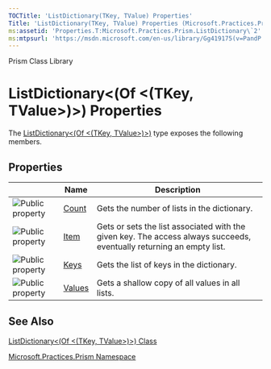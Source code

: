 ```yaml
---
TOCTitle: 'ListDictionary(TKey, TValue) Properties'
Title: 'ListDictionary(TKey, TValue) Properties (Microsoft.Practices.Prism)'
ms:assetid: 'Properties.T:Microsoft.Practices.Prism.ListDictionary\`2'
ms:mtpsurl: 'https://msdn.microsoft.com/en-us/library/Gg419175(v=PandP.50)'
---
```


Prism Class Library

ListDictionary&lt;(Of &lt;(TKey, TValue&gt;)&gt;) Properties
============================================================

The [ListDictionary&lt;(Of &lt;(TKey, TValue&gt;)&gt;)](https://msdn.microsoft.com/library/microsoft.practices.prism.listdictionary%602) type exposes the following members.

Properties
----------

<span id="propertyTableToggle"></span>
<table>

<thead>
<tr class="header">
<th> </th>
<th>Name</th>
<th>Description</th>
</tr>
</thead>
<tbody>
<tr class="odd">
<td><img src="https://msdn.microsoft.com/en-us/Gg419175.pubproperty(en-us,PandP.50).gif" title="Public property" /></td>
<td><a href="https://msdn.microsoft.com/library/microsoft.practices.prism.listdictionary%602.count">Count</a></td>
<td><div class="summary">
Gets the number of lists in the dictionary.
</div></td>
</tr>
<tr class="even">
<td><img src="https://msdn.microsoft.com/en-us/Gg419175.pubproperty(en-us,PandP.50).gif" title="Public property" /></td>
<td><a href="https://msdn.microsoft.com/library/microsoft.practices.prism.listdictionary%602.item(%600)">Item</a></td>
<td><div class="summary">
Gets or sets the list associated with the given key. The access always succeeds, eventually returning an empty list.
</div></td>
</tr>
<tr class="odd">
<td><img src="https://msdn.microsoft.com/en-us/Gg419175.pubproperty(en-us,PandP.50).gif" title="Public property" /></td>
<td><a href="https://msdn.microsoft.com/library/microsoft.practices.prism.listdictionary%602.keys">Keys</a></td>
<td><div class="summary">
Gets the list of keys in the dictionary.
</div></td>
</tr>
<tr class="even">
<td><img src="https://msdn.microsoft.com/en-us/Gg419175.pubproperty(en-us,PandP.50).gif" title="Public property" /></td>
<td><a href="https://msdn.microsoft.com/library/microsoft.practices.prism.listdictionary%602.values">Values</a></td>
<td><div class="summary">
Gets a shallow copy of all values in all lists.
</div></td>
</tr>
</tbody>
</table>

See Also
--------


[ListDictionary&lt;(Of &lt;(TKey, TValue&gt;)&gt;) Class](https://msdn.microsoft.com/library/microsoft.practices.prism.listdictionary%602)

[Microsoft.Practices.Prism Namespace](https://msdn.microsoft.com/library/microsoft.practices.prism)

